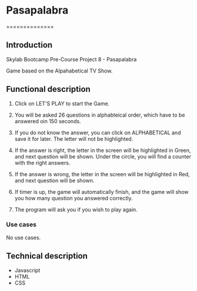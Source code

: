 # Pasapalabra

==============

## Introduction

Skylab Bootcamp Pre-Course Project 8 - Pasapalabra

Game based on the Alpahabetical TV Show.

## Functional description

1. Click on LET'S PLAY to start the Game.

2. You will be asked 26 questions in alphabteical order, which have to be answered oin 150 seconds.

3. If you do not know the answer, you can click on ALPHABETICAL and save it for later. The letter will not be highlighted.

4. If the answer is right, the letter in the screen will be highlighted in Green, and next question will be shown. Under the circle, you will find a counter with the right answers.

5. If the answer is wrong, the letter in the screen will be highlighted in Red, and next question will be shown.

6. If timer is up, the game will automatically finish, and the game will show you how many question you answered correctly.

7. The program will ask you if you wish to play again.

### Use cases

No use cases.

## Technical description

- Javascript
- HTML
- CSS